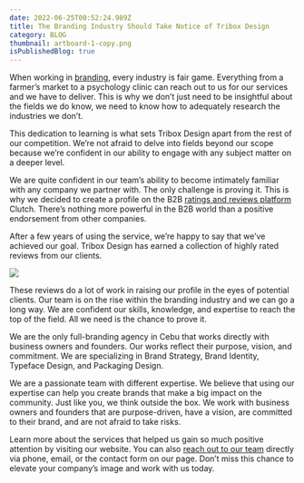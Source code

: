 ```yaml
---
date: 2022-06-25T00:52:24.989Z
title: The Branding Industry Should Take Notice of Tribox Design
category: BLOG
thumbnail: artboard-1-copy.png
isPublishedBlog: true
---
```

<!--StartFragment-->

When working in [branding](https://clutch.co/agencies/branding/packages), every industry is fair game. Everything from a farmer’s market to a psychology clinic can reach out to us for our services and we have to deliver. This is why we don’t just need to be insightful about the fields we do know, we need to know how to adequately research the industries we don’t.

This dedication to learning is what sets Tribox Design apart from the rest of our competition. We’re not afraid to delve into fields beyond our scope because we’re confident in our ability to engage with any subject matter on a deeper level.

We are quite confident in our team’s ability to become intimately familiar with any company we partner with. The only challenge is proving it. This is why we decided to create a profile on the B2B [ratings and reviews platform](https://clutch.co/agencies/branding/boutique) Clutch. There’s nothing more powerful in the B2B world than a positive endorsement from other companies.

After a few years of using the service, we’re happy to say that we’ve achieved our goal. Tribox Design has earned a collection of highly rated reviews from our clients.

![](https://lh6.googleusercontent.com/AYAMn0PDfrd19JmApu1DAo5cCtlcIn5b72jvCM-G39CE5XSKKrC1sbBQDDD3jK9pVg0OYt6-sh6lnIb3bc2R_kLFglBNOnAvEOzUjl2dbpqzsQoDONDrnEE6UETzLMWBe5mhFOThuq0UIKWicA)

These reviews do a lot of work in raising our profile in the eyes of potential clients. Our team is on the rise within the branding industry and we can go a long way. We are confident our skills, knowledge, and expertise to reach the top of the field. All we need is the chance to prove it.

We are the only full-branding agency in Cebu that works directly with business owners and founders. Our works reflect their purpose, vision, and commitment. We are specializing in Brand Strategy, Brand Identity, Typeface Design, and Packaging Design.

We are a passionate team with different expertise. We believe that using our expertise can help you create brands that make a big impact on the community. Just like you, we think outside the box. We work with business owners and founders that are purpose-driven, have a vision, are committed to their brand, and are not afraid to take risks.

Learn more about the services that helped us gain so much positive attention by visiting our website. You can also [reach out to our team](https://triboxdesign.com/contact/) directly via phone, email, or the contact form on our page. Don’t miss this chance to elevate your company’s image and work with us today.

<!--EndFragment-->